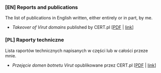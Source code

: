 ### [EN] Reports and publications

The list of publications in English written, either entirely or in part, by me.

* *Takeover of Virut domains* published by CERT.pl [[PDF](docs/Report_Virut_EN.pdf) \| [link](http://www.cert.pl/PDF/Raport_Virut_PL.pdf)]

### [PL] Raporty techniczne

Lista raportów technicznych napisanych w części lub w całości przeze mnie.

* *Przejęcie domen botnetu Virut* opublikowane przez CERT.pl [[PDF](docs/Raport_Virut_PL.pdf) \| [link](http://www.cert.pl/PDF/Report_Virut_EN.pdf)]
